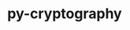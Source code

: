 ---
title: "py-cryptography"
layout: cache
categories: [package, develop-2024-03-24]
meta: {"versions": ["41.0.3"], "compilers": ["gcc@=11.4.0", "gcc@=7.5.0", "gcc@=9.4.0", "oneapi@=2024.0.0"], "oss": ["ubuntu18.04", "ubuntu20.04", "ubuntu22.04"], "platforms": ["linux"], "targets": ["neoverse_v1", "neoverse_v2", "ppc64le", "x86_64_v3"], "stacks": ["e4s", "e4s-neoverse-v2", "e4s-neoverse_v1", "e4s-oneapi", "e4s-power", "radiuss", "root"], "num_specs": 6, "num_specs_by_stack": {"radiuss": 1, "root": 6, "e4s-power": 1, "e4s-neoverse_v1": 1, "e4s-neoverse-v2": 1, "e4s": 1, "e4s-oneapi": 1}}
spec_details: [{"hash": "2c4p7ystzzr4ge7zadaz2a5qzkgtklw4", "compiler": "gcc@=7.5.0", "versions": ["41.0.3"], "os": "ubuntu18.04", "platform": "linux", "target": "x86_64_v3", "variants": ["build_system=python_pip"], "stacks": ["radiuss", "root"], "size": "-", "tarball": "https://binaries.spack.io/releases/develop-2024-03-24/build_cache/linux-ubuntu18.04-x86_64_v3/gcc-7.5.0/py-cryptography-41.0.3/linux-ubuntu18.04-x86_64_v3-gcc-7.5.0-py-cryptography-41.0.3-2c4p7ystzzr4ge7zadaz2a5qzkgtklw4.spack"}, {"hash": "2vfss47zsaedzjd2qahtdwg3gwvgd6wl", "compiler": "gcc@=9.4.0", "versions": ["41.0.3"], "os": "ubuntu20.04", "platform": "linux", "target": "ppc64le", "variants": ["build_system=python_pip"], "stacks": ["e4s-power", "root"], "size": "-", "tarball": "https://binaries.spack.io/releases/develop-2024-03-24/build_cache/linux-ubuntu20.04-ppc64le/gcc-9.4.0/py-cryptography-41.0.3/linux-ubuntu20.04-ppc64le-gcc-9.4.0-py-cryptography-41.0.3-2vfss47zsaedzjd2qahtdwg3gwvgd6wl.spack"}, {"hash": "ka5w6nmatwjuxeltpzza2rvlano3zzey", "compiler": "gcc@=11.4.0", "versions": ["41.0.3"], "os": "ubuntu22.04", "platform": "linux", "target": "neoverse_v1", "variants": ["build_system=python_pip"], "stacks": ["e4s-neoverse_v1", "root"], "size": "-", "tarball": "https://binaries.spack.io/releases/develop-2024-03-24/build_cache/linux-ubuntu22.04-neoverse_v1/gcc-11.4.0/py-cryptography-41.0.3/linux-ubuntu22.04-neoverse_v1-gcc-11.4.0-py-cryptography-41.0.3-ka5w6nmatwjuxeltpzza2rvlano3zzey.spack"}, {"hash": "ppzkpl6v24ib2mxfywbr6lj4fhiuvxpn", "compiler": "gcc@=11.4.0", "versions": ["41.0.3"], "os": "ubuntu22.04", "platform": "linux", "target": "neoverse_v2", "variants": ["build_system=python_pip"], "stacks": ["e4s-neoverse-v2", "root"], "size": "-", "tarball": "https://binaries.spack.io/releases/develop-2024-03-24/build_cache/linux-ubuntu22.04-neoverse_v2/gcc-11.4.0/py-cryptography-41.0.3/linux-ubuntu22.04-neoverse_v2-gcc-11.4.0-py-cryptography-41.0.3-ppzkpl6v24ib2mxfywbr6lj4fhiuvxpn.spack"}, {"hash": "reiqa6zne5kqxj6lcxqvsouvyfyhusqi", "compiler": "gcc@=11.4.0", "versions": ["41.0.3"], "os": "ubuntu22.04", "platform": "linux", "target": "x86_64_v3", "variants": ["build_system=python_pip"], "stacks": ["e4s", "root"], "size": "-", "tarball": "https://binaries.spack.io/releases/develop-2024-03-24/build_cache/linux-ubuntu22.04-x86_64_v3/gcc-11.4.0/py-cryptography-41.0.3/linux-ubuntu22.04-x86_64_v3-gcc-11.4.0-py-cryptography-41.0.3-reiqa6zne5kqxj6lcxqvsouvyfyhusqi.spack"}, {"hash": "j3z26hwvyflr52gp4msz4zyvrilim266", "compiler": "oneapi@=2024.0.0", "versions": ["41.0.3"], "os": "ubuntu22.04", "platform": "linux", "target": "x86_64_v3", "variants": ["build_system=python_pip"], "stacks": ["e4s-oneapi", "root"], "size": "-", "tarball": "https://binaries.spack.io/releases/develop-2024-03-24/build_cache/linux-ubuntu22.04-x86_64_v3/oneapi-2024.0.0/py-cryptography-41.0.3/linux-ubuntu22.04-x86_64_v3-oneapi-2024.0.0-py-cryptography-41.0.3-j3z26hwvyflr52gp4msz4zyvrilim266.spack"}]
---